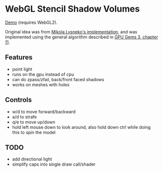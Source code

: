 # WebGL Stencil Shadow Volumes

[Demo](http://andrewhills.github.io/webgl-stencil-shadow-volumes/demo.html) (requires WebGL2).

Original idea was from [Mikola Lysneko's implementation](https://github.com/stackgl/webgl-workshop/tree/master/exercises/stencil-shadows), and was implemented using the general algorithm described in [GPU Gems 3, chapter 11](https://developer.nvidia.com/gpugems/GPUGems3/gpugems3_ch11.html).

## Features
* point light
* runs on the gpu instead of cpu
* can do zpass/zfail, back/front faced shadows
* works on meshes with holes

## Controls

* w/d to move forward/backward
* a/d to strafe
* q/e to move up/down
* hold left mouse down to look around, also hold down ctrl while doing this to spin the model

## TODO

* add directional light
* simplify caps into single draw call/shader